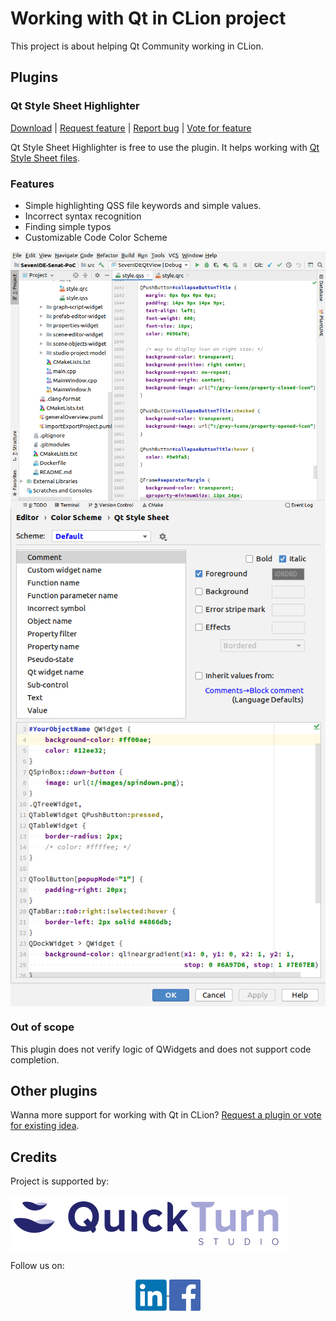 # Working with Qt in CLion project

This project is about helping Qt Community working in CLion.

## Plugins

### Qt Style Sheet Highlighter

[Download](https://www.quickturnstudio.com)
| [Request feature](https://github.com/Quick-Turn-Studio/CLionSupportForQt/issues)
| [Report bug](https://github.com/Quick-Turn-Studio/CLionSupportForQt/issues)
| [Vote for feature](https://github.com/Quick-Turn-Studio/CLionSupportForQt/issues)   

Qt Style Sheet Highlighter is free to use the plugin.
It helps working with [Qt Style Sheet files](https://doc.qt.io/qt-5/stylesheet.html).

### Features

* Simple highlighting QSS file keywords and simple values.
* Incorrect syntax recognition
* Finding simple typos 
* Customizable Code Color Scheme

<img align="center" src="resources/qss-highlighter-screen.png" alt="QSS-Highlighter-screen"/>

<br/>

<img align="center" src="resources/qss-highlighter-color-scheme-editor.png" alt="QSS-Highlighter-color-scheme"/>

### Out of scope

This plugin does not verify logic of QWidgets and does not support code completion.   

## Other plugins

Wanna more support for working with Qt in CLion?
[Request a plugin or vote for existing idea](https://github.com/Quick-Turn-Studio/CLionSupportForQt/issues).

## Credits

Project is supported by:

<a href="https://quickturnstudio.com/qtgithub"><img align="middle" src="resources/quick-turn-studio-logo.png" alt="Quick Turn Studio website"/></a>

Follow us on:
<div style="text-align: center; display: block; margin-left: auto; margin-right: auto;">
    <a href="https://www.linkedin.com/company/quick-turn-studio">
        <img align="middle" src="resources/linkedin-logo.png" alt="LinkedIn" width="50"/>
    </a>
    <a href="https://www.facebook.com/QuickTurnStudio/">
        <img align="middle" src="resources/facebook-logo.png" alt="Facebook" width="50"/>
    </a>
</div>